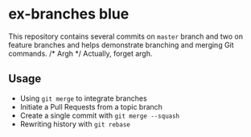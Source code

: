 ex-branches blue
===========

This repository contains several commits on `master` branch and two on feature branches and helps demonstrate branching and merging Git commands.
/* Argh */
Actually, forget argh.
## Usage

* Using `git merge` to integrate branches
* Initiate a Pull Requests from a topic branch
* Create a single commit with `git merge --squash`
* Rewriting history with `git rebase`
